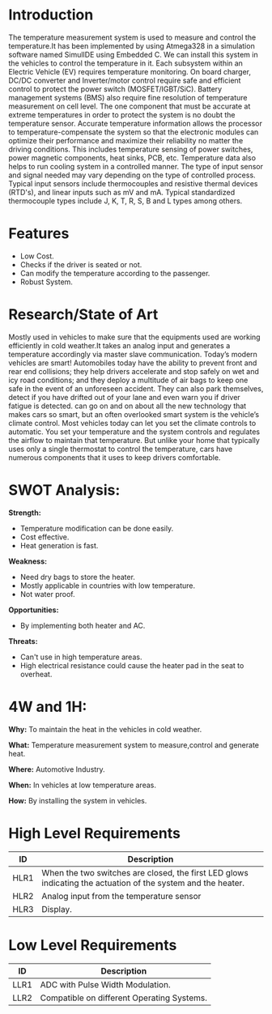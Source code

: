 # Introduction

The temperature measurement system is used to measure and control the temperature.It has been implemented by using Atmega328 in a simulation software named SimulIDE using Embedded C. We can install this system in the vehicles to control the temperature in it. Each subsystem within an Electric Vehicle (EV) requires temperature monitoring. On board charger, DC/DC converter and Inverter/motor control require safe and efficient control to protect the power switch (MOSFET/IGBT/SiC). Battery management systems (BMS) also require fine resolution of temperature measurement on cell level. The one component that must be accurate at extreme temperatures in order to protect the system is no doubt the temperature sensor. Accurate temperature information allows the processor to temperature-compensate the system so that the electronic modules can optimize their performance and maximize their reliability no matter the driving conditions. This includes temperature sensing of power switches, power magnetic components, heat sinks, PCB, etc. Temperature data also helps to run cooling system in a controlled manner. The type of input sensor and signal needed may vary depending on the type of controlled process. Typical input sensors include thermocouples and resistive thermal devices (RTD's), and linear inputs such as mV and mA. Typical standardized thermocouple types include J, K, T, R, S, B and L types among others.

# Features
- Low Cost.
- Checks if the driver is seated or not.
- Can modify the temperature according to the passenger.
- Robust System.
# Research/State of Art

Mostly used in vehicles to make sure that the equipments used are working efficiently in cold weather.It takes an analog input and generates a temperature accordingly via master slave communication. Today’s modern vehicles are smart! Automobiles today have the ability to prevent front and rear end collisions; they help drivers accelerate and stop safely on wet and icy road conditions; and they deploy a multitude of air bags to keep one safe in the event of an unforeseen accident. They can also park themselves, detect if you have drifted out of your lane and even warn you if driver fatigue is detected. can go on and on about all the new technology that makes cars so smart, but an often overlooked smart system is the vehicle’s climate control. Most vehicles today can let you set the climate controls to automatic. You set your temperature and the system controls and regulates the airflow to maintain that temperature. But unlike your home that typically uses only a single thermostat to control the temperature, cars have numerous components that it uses to keep drivers comfortable.

# **SWOT Analysis:**

**Strength:**

- Temperature modification can be done easily.
- Cost effective.
- Heat generation is fast.

**Weakness:**
- Need dry bags to store the heater.
- Mostly applicable in countries with low temperature.
- Not water proof.

**Opportunities:**

- By implementing both heater and AC.

**Threats:**
- Can't use in high temperature areas.
- High electrical resistance could cause the heater pad in the seat to overheat.

# **4W and 1H:**

**Why:**
To maintain the heat in the vehicles in cold weather.

**What:**
Temperature measurement system to measure,control and generate heat.

**Where:**
Automotive Industry.

**When:**
In vehicles at low temperature areas.

**How:**
By installing the system in vehicles.


# High Level Requirements
| ID | Description | 
|----| ------------| 
|HLR1  | When the two switches are closed, the first LED glows indicating the actuation of the system and the heater. | 
|HLR2  | Analog input from the temperature sensor | 
|HLR3  | Display. |		

# Low Level Requirements

| ID | Description |
|-------|------|
| LLR1 | ADC with Pulse Width Modulation.| 
| LLR2 | Compatible on different Operating Systems. |

